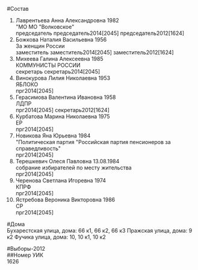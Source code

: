 #Состав  
1. Лаврентьева Анна Александровна 1982  
    "МО МО "Волковское"  
    председатель председатель2014[2045] председатель2012[1624]  
2. Божкова Наталия Васильевна 1956  
    За женщин России  
    заместитель заместитель2014[2045] заместитель2012[1624]  
3. Михеева Галина Алексеевна 1985  
    КОММУНИСТЫ РОССИИ  
    секретарь секретарь2014[2045]  
4. Винокурова Лилия Николаевна 1953  
    ЯБЛОКО  
    прг2014[2045]  
5. Герасимова Валентина Ивановна 1958  
    ЛДПР  
    прг2014[2045] секретарь2012[1624]  
6. Курбатова Марина Николаевна 1975  
    ЕР  
    прг2014[2045]  
7. Новикова Яна Юрьевна 1984  
    "Политическая партия "Российская партия пенсионеров за справедливость"  
    прг2014[2045]  
8. Терешкевич Олеся Павловна 13.08.1984  
    собрание избирателей по месту жительства  
    прг2014[2045]  
9. Черенова Светлана Игоревна 1974  
    КПРФ  
    прг2014[2045]  
10. Ястребова Вероника Викторовна 1986  
    СР  
    прг2014[2045]  
  
#Дома  
Бухарестская улица, дома: 66 к1, 66 к2, 66 к3 Пражская улица, дома: 9 к2 Фучика улица, дома: 10, 10 к1, 10 к2  
  
#Выборы-2012  
##Номер УИК  
1626  
